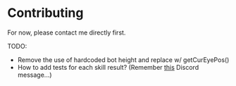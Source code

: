 # Contributing

For now, please contact me directly first.

TODO:

- Remove the use of hardcoded bot height and replace w/ getCurEyePos()
- How to add tests for each skill result? (Remember [this](https://discord.com/channels/413438066984747026/799108880218980382/1303466848356143154) Discord message...)
